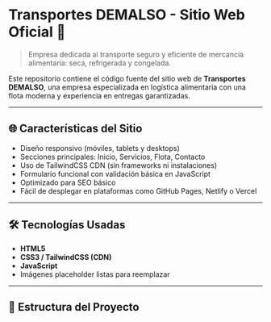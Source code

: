 # Transportes DEMALSO - Sitio Web Oficial 🚚

> Empresa dedicada al transporte seguro y eficiente de mercancía alimentaria: seca, refrigerada y congelada.

Este repositorio contiene el código fuente del sitio web de **Transportes DEMALSO**, una empresa especializada en logística alimentaria con una flota moderna y experiencia en entregas garantizadas.

---

## 🌐 Características del Sitio

- Diseño responsivo (móviles, tablets y desktops)
- Secciones principales: Inicio, Servicios, Flota, Contacto
- Uso de TailwindCSS CDN (sin frameworks ni instalaciones)
- Formulario funcional con validación básica en JavaScript
- Optimizado para SEO básico
- Fácil de desplegar en plataformas como GitHub Pages, Netlify o Vercel

---

## 🛠️ Tecnologías Usadas

- **HTML5**
- **CSS3 / TailwindCSS (CDN)**
- **JavaScript**
- Imágenes placeholder listas para reemplazar

---

## 📁 Estructura del Proyecto
